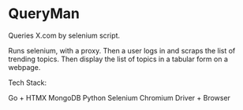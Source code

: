 # QueryMan

Queries X.com by selenium script.

Runs selenium, with a proxy. Then a user logs in and scraps the list of trending topics.
Then display the list of topics in a tabular form on a webpage.

Tech Stack:

Go + HTMX
MongoDB
Python Selenium
Chromium Driver + Browser

